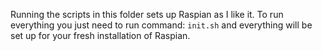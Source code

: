 Running the scripts in this folder sets up Raspian as I like it.
To run everything you just need to run command:
```init.sh```
and everything will be set up for your fresh installation of Raspian.
